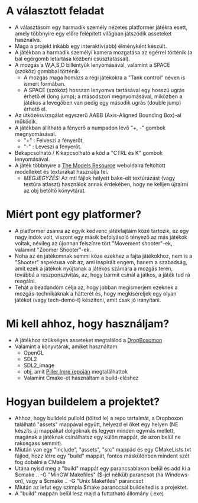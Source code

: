 # A választott feladat
 - A választásom egy harmadik személy nézetes platformer játékra esett, amely többnyire egy előre felépített világban játszódik asseteket használva.
 - Maga a projekt inkább egy interaktív(abb) élményként készült.
 - A játékban a harmadik személyi kamera mozgatása az egérrel történik (a bal egérgomb letartása közbeni csúsztatással).
 - A mozgás a W,A,S,D billentyűk lenyomásával, valamint a SPACE (szóköz) gombbal történik.
    - A mozgás maga homázs a régi játékokra a "Tank control" néven is ismert formában.
    - A SPACE (szóköz) hosszan lenyomva tartásával egy hosszú ugrás érhető el (long jump); a másodszori megnyomásával, miközben a játékos a levegőben van pedig egy második ugrás (double jump) érhető el.
 - Az ütközésvizsgálat egyszerű AABB (Axis-Aligned Bounding Box)-al működik.
 - A játékban állítható a fényerő a numpadon lévő "+, -" gombok megnyomásával.
    - "+" : Felveszi a fényerőt,
    - "-" : Leveszi a fényerőt.
 - Bekapcsolható / Kikapcsolható a köd a "CTRL és K" gombok lenyomásával.
 - A játék többnyire a [The Models Resource](https://www.models-resource.com) weboldalra feltöltött modelleket és textúrákat használja fel.
    - _MEGJEGYZÉS:_ Az mtl fájlok helyett bake-elt textúrázást (vagy textúra atlaszt) használok annak érdekében, hogy ne kelljen újraírni az obj betöltő könyvtárat.

# Miért pont egy platformer?
   - A platformer zsanra az egyik kedvenc játékfajtáim közé tartozik, ez egy nagy indok volt, viszont egy másik befolyásoló tényező az más játékok voltak, névileg az újonnan felszínre tört "Movement shooter"-ek, valamint "Zoomer Shooter"-ek.
   - Noha az én játékomnak semmi köze ezekhez a fajta játékokhoz, nem is a "Shooter" aspektusa volt az, ami inspirált engem, hanem a szabadság, amit ezek a játékok nyújtanak a játékos számára a mozgás terén, továbbá a reszponszivitás, az, hogy bármit csinál a játkos, a játék tud rá reagálni.
   - Tehát a beadandóm célja az, hogy jobban megismerjem ezeknek a mozgás-technikáknak a hátterét és, hogy megkíséreljek egy olyan játékot (vagy tech-demo-t) készíteni, amit csak jó irányítani.

# Mi kell ahhoz, hogy használjam?
 - A játékhoz szükséges asseteket megtalálod a [DropBoxomon](https://www.dropbox.com/scl/fo/obyodmsezp6fg3ffemp86/ANnxk1vAxdVVESFW4cn_0T0?rlkey=2purfvqxr9n0daeijp36d9ro0&st=q6mpo48z&dl=0)
 - Valamint a könyvtárak, amiket használtam:
   - OpenGL
   - SDL2
   - SDL2_image
   - obj, amit [Piller Imre repoján](https://gitlab.com/imre-piller/me-courses/-/tree/master/grafika/utils/obj?ref_type=heads) megtalálhattok
   - Valamint Cmake-et használtam a build-eléshez
# Hogyan buildelem a projektet?
 - Ahhoz, hogy buildeld pullold (töltsd le) a repo tartalmát, a Dropboxon található "assets" mappával együtt, helyezd el őket egy helyen (NE készíts új mappákat dolgoknak és legyen minden egymás mellett, magának a játéknak csinálhatsz egy külön mappát, de azon belül ne rakosgass semmit).
 - Miután van egy "include", "assets", "src" mappád és egy CMakeLists.txt fájlod, hozz létre egy "build" mappát, fontos máskülönben mindent szét fog dobálni a CMake
 - Utána nyisd meg a "build" mappát egy parancsablakon belül és add ki a $cmake .. -G "MinGW Makefiles" ($-jel nélkül) parancsot (ha Windows-on), vagy a $cmake .. -G "Unix Makefiles" parancsot
 - Miután az lefut egy szimpla $make paranccsal buildelted is a projektet.
 - A "build" mappán belül lesz majd a futtatható állomány (.exe)
